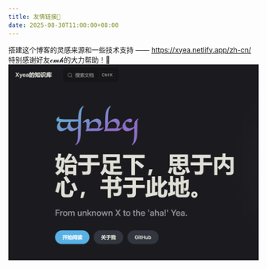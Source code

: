 ```yaml
---
title: 友情链接🚀
date: 2025-08-30T11:00:00+08:00
---
```

搭建这个博客的灵感来源和一些技术支持 —— https://xyea.netlify.app/zh-cn/
特别感谢好友𝓬𝓶𝓱的大力帮助！🫡
![](Pasted-image-20250831144232.png)